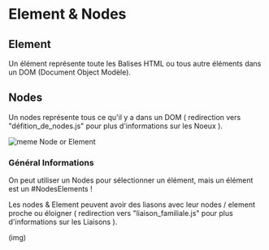 # Element & Nodes

## Element

Un élément représente toute les Balises HTML ou tous autre éléments dans un DOM (Document Object Modèle).

## Nodes

Un nodes représente tous ce qu'il y a dans un DOM ( redirection vers "défition_de_nodes.js" pour plus d'informations sur les Noeux ).

![meme Node or Element](https://imgflip.com/i/3azgzj)

### Général Informations

On peut utiliser un Nodes pour sélectionner un élément, mais un élément est un #NodesElements !

Les nodes & Element peuvent avoir des liasons avec leur nodes / element proche ou éloigner ( redirection vers "liaison_familiale.js" pour plus d'informations sur les Liaisons ).

(img)
